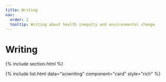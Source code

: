 ```yaml
---
title: Writing
nav:
  order: 2
  tooltip: Writing about health inequity and environmental change. 
---
```


# <i class="fas fa-microscope"></i>Writing
{% include section.html %}

{%
  include list.html
  data="sciwriting"
  component="card"
  style="rich"
%}